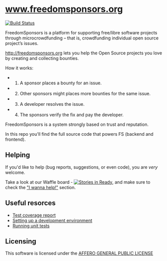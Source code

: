 www.freedomsponsors.org 
=======================

[![Build Status](https://secure.travis-ci.org/freedomsponsors/www.freedomsponsors.org.png)](http://travis-ci.org/freedomsponsors/www.freedomsponsors.org)

FreedomSponsors is a platform for supporting free/libre software projects through microcrowdfunding – that is, crowdfunding individual open source project’s issues.

http://freedomsponsors.org lets you help the Open Source projects you love by creating and collecting bounties.

How it works:

* 1) A sponsor places a bounty for an issue.
* 2) Other sponsors might places more bounties for the same issue.
* 3) A developer resolves the issue.
* 4) The sponsors verify the fix and pay the developer.

FreedomSponsors is a system strongly based on trust and reputation.

In this repo you'll find the full source code that powers FS (backend and frontend).

## Helping

If you'd like to help (bug reports, suggestions, or even code), you are *very* welcome.

Take a look at our Waffle board - [![Stories in Ready](https://badge.waffle.io/freedomsponsors/www.freedomsponsors.org.png)](http://waffle.io/freedomsponsors/www.freedomsponsors.org), 
and make sure to check the ["I wanna help!"](http://github.com/freedomsponsors/www.freedomsponsors.org/blob/master/doc/iwannahelp.md) section.

## Useful resorces

* [Test coverage report](http://freedomsponsors.github.com/www.freedomsponsors.org/coverage_html_report/)
* [Setting up a development environment](http://github.com/freedomsponsors/www.freedomsponsors.org/blob/master/doc/setup.md)
* [Running unit tests](http://github.com/freedomsponsors/www.freedomsponsors.org/blob/master/doc/testing.md)

## Licensing

This software is licensed under the [AFFERO GENERAL PUBLIC LICENSE](http://www.gnu.org/licenses/agpl-3.0.html)
